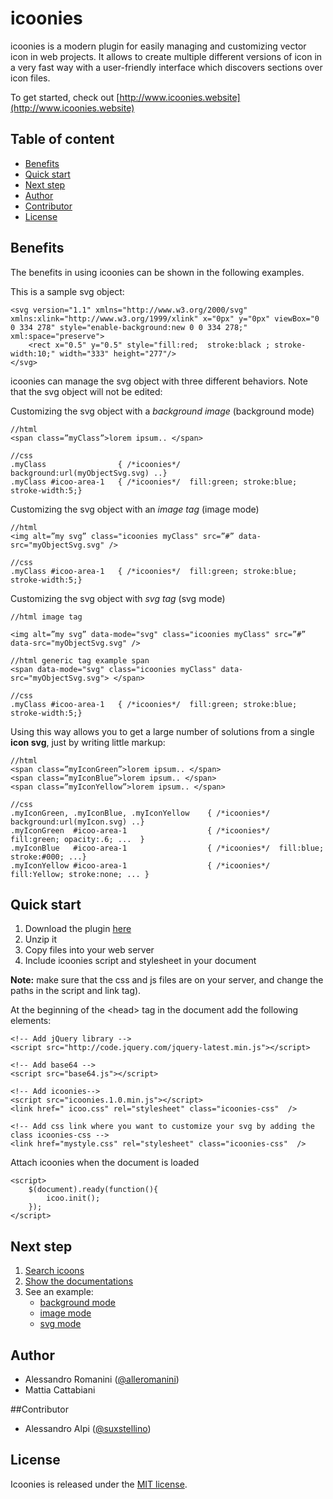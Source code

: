 # icoonies

icoonies is a modern plugin for easily managing and customizing vector icon in web projects. It allows to create multiple different versions of icon in a very fast way with a user-friendly interface which discovers sections over icon files.

To get started, check out [http://www.icoonies.website](http://www.icoonies.website)
 
## Table of content

- [Benefits](#benefits)
- [Quick start](#quick-start)
- [Next step](#next-step)
- [Author](#author)
- [Contributor](#contributor)
- [License](#license)

## Benefits
The benefits in using icoonies can be shown in the following examples. 

This is a sample svg object:

	<svg version="1.1" xmlns="http://www.w3.org/2000/svg" xmlns:xlink="http://www.w3.org/1999/xlink" x="0px" y="0px" viewBox="0 0 334 278" style="enable-background:new 0 0 334 278;" xml:space="preserve">
		<rect x="0.5" y="0.5" style="fill:red;  stroke:black ; stroke-width:10;" width="333" height="277"/>
	</svg>

icoonies can manage the svg object with three different behaviors. Note that the svg object will not be edited:

Customizing the svg object with a _background image_ (background mode)

    //html
	<span class=”myClass”>lorem ipsum.. </span>
	
    //css
	.myClass 				{ /*icoonies*/  background:url(myObjectSvg.svg) ..}
	.myClass #icoo-area-1 	{ /*icoonies*/  fill:green; stroke:blue; stroke-width:5;}
	
Customizing the svg object with an _image tag_ (image mode)

   	//html
	<img alt=”my svg” class="icoonies myClass" src=”#” data-src="myObjectSvg.svg" />

    //css
	.myClass #icoo-area-1 	{ /*icoonies*/  fill:green; stroke:blue; stroke-width:5;}
	
Customizing the svg object with _svg tag_ (svg mode)

   	//html image tag

	<img alt=”my svg” data-mode="svg" class="icoonies myClass" src=”#” data-src="myObjectSvg.svg" />
	
	//html generic tag example span
	<span data-mode="svg" class="icoonies myClass" data-src="myObjectSvg.svg"> </span>

    //css
	.myClass #icoo-area-1 	{ /*icoonies*/  fill:green; stroke:blue; stroke-width:5;}

Using this way allows you to get a large number of solutions from a single **icon svg**, just by writing little markup:

    //html
	<span class=”myIconGreen”>lorem ipsum.. </span>
	<span class=”myIconBlue”>lorem ipsum.. </span>
	<span class=”myIconYellow”>lorem ipsum.. </span>
	
    //css
	.myIconGreen, .myIconBlue, .myIconYellow 	{ /*icoonies*/  background:url(myIcon.svg) ..}
	.myIconGreen  #icoo-area-1 			    	{ /*icoonies*/  fill:green; opacity:.6; ...  }
	.myIconBlue   #icoo-area-1 					{ /*icoonies*/  fill:blue; stroke:#000; ...}
	.myIconYellow #icoo-area-1 					{ /*icoonies*/  fill:Yellow; stroke:none; ... }
	
## Quick start

1. Download the plugin [here](https://github.com/icoonies/icoonies/tree/master/source)
2. Unzip it
3. Copy files into your web server 
4. Include icoonies script and stylesheet in your document 

**Note:** make sure that the css and js files are on your server, and change the paths in the script and link tag). 

At the beginning of the &lt;head&gt; tag in the document add the following elements:   
	
	<!-- Add jQuery library -->
	<script src="http://code.jquery.com/jquery-latest.min.js"></script>
	
	<!-- Add base64 -->
	<script src="base64.js"></script>

	<!-- Add icoonies-->
	<script src="icoonies.1.0.min.js"></script>
	<link href=" icoo.css" rel="stylesheet" class="icoonies-css"  />
	
	<!-- Add css link where you want to customize your svg by adding the class icoonies-css -->
	<link href="mystyle.css" rel="stylesheet" class="icoonies-css"  />
	
Attach icoonies when the document is loaded

	<script>
		$(document).ready(function(){
			icoo.init();
		});
	</script>
	
## Next step

1. [Search icoons](http://www.icoonies.website)
2. [Show the documentations](http://www.icoonies.website/Icoonies/Start)
3. See an example:
	* [background mode](http://www.icoonies.website/Icoonies/BackgroundMode)
	* [image mode](http://www.icoonies.website/Icoonies/ImageMode)
	* [svg mode](http://www.icoonies.website/Icoonies/SvgMode)
	
## Author

- Alessandro Romanini ([@alleromanini](https://twitter.com/alleromanini))
- Mattia Cattabiani

##Contributor

- Alessandro Alpi ([@suxstellino](https://twitter.com/suxstellino))

## License
Icoonies is released under the [MIT license](https://github.com/icoonies/icoonies/blob/master/LICENSE).

